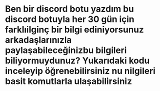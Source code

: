 # Ben bir discord botu yazdım bu discord botuyla her 30 gün için farklıilginç bir bilgi ediniyorsunuz arkadaşlarınızla paylaşabileceğinizbu bilgileri biliyormuydunuz? Yukarıdaki kodu inceleyip öğrenebilirsiniz nu nilgileri basit komutlarla ulaşabilirsiniz
